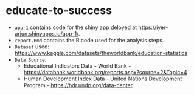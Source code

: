 # educate-to-success

- `app-1` contains code for the shiny app deloyed at https://iyer-arjun.shinyapps.io/app-1/.
- `report.Rmd` contains the R code used for the analysis steps.
- `Dataset` used: https://www.kaggle.com/datasets/theworldbank/education-statistics
- `Data Source`: 
  - Educational Indicators Data - World Bank - https://databank.worldbank.org/reports.aspx?source=2&Topic=4
  - Human Development Index Data - United Nations Development Program - https://hdr.undp.org/data-center
